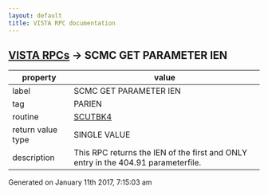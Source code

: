 ```yaml
---
layout: default
title: VISTA RPC documentation
---
```




## [VISTA RPCs](TableOfContent.md) &#8594; SCMC GET PARAMETER IEN 

 property | value 
--- | --- 
 label | SCMC GET PARAMETER IEN
 tag | PARIEN
 routine | [SCUTBK4](http://code.osehra.org/dox/Routine_SCUTBK4_source.html)
 return value type | SINGLE VALUE
 description | This RPC returns the IEN of the first and ONLY entry in the 404.91 parameterfile.




 Generated on January 11th 2017, 7:15:03 am